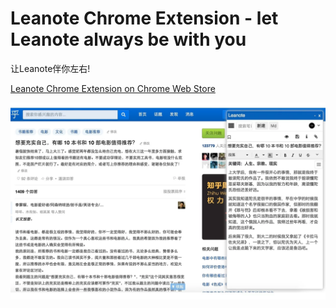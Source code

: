 # Leanote Chrome Extension - let Leanote always be with you

让Leanote伴你左右!

[Leanote Chrome Extension on Chrome Web Store](https://chrome.google.com/webstore/detail/leanote-%E8%AE%B0%E5%BD%95-%E9%9A%8F%E6%97%B6%E9%9A%8F%E5%9C%B0%E7%94%A8leanote%E8%AE%B0%E5%BD%95/lofohacppjfjcoginphoijceelnialef/reviews?utm_source=chrome-ntp-icon)

![](./screenshot.png)


